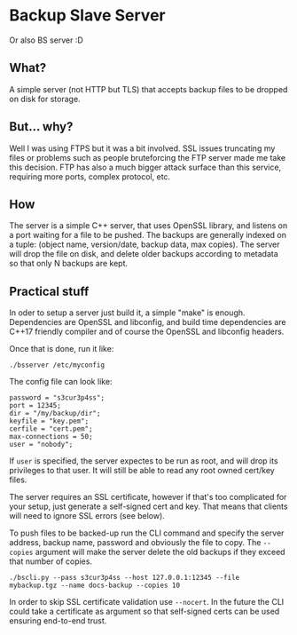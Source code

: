 
Backup Slave Server
===================

Or also BS server :D

What?
-----

A simple server (not HTTP but TLS) that accepts backup files to be dropped on
disk for storage.

But... why?
-----------

Well I was using FTPS but it was a bit involved. SSL issues truncating my files
or problems such as people bruteforcing the FTP server made me take this
decision. FTP has also a much bigger attack surface than this service,
requiring more ports, complex protocol, etc.

How
---

The server is a simple C++ server, that uses OpenSSL library, and listens on a
port waiting for a file to be pushed. The backups are generally indexed on a
tuple: (object name, version/date, backup data, max copies). The server will
drop the file on disk, and delete older backups according to metadata so that
only N backups are kept.

Practical stuff
---------------

In oder to setup a server just build it, a simple "make" is enough.
Dependencies are OpenSSL and libconfig, and build time dependencies are C++17
friendly compiler and of course the OpenSSL and libconfig headers.

Once that is done, run it like:

```
./bsserver /etc/myconfig
```

The config file can look like:

```
password = "s3cur3p4ss";
port = 12345;
dir = "/my/backup/dir";
keyfile = "key.pem";
cerfile = "cert.pem";
max-connections = 50;
user = "nobody";
```

If `user` is specified, the server expectes to be run as root, and will
drop its privileges to that user. It will still be able to read any root
owned cert/key files.

The server requires an SSL certificate, however if that's too complicated
for your setup, just generate a self-signed cert and key. That means that
clients will need to ignore SSL errors (see below).

To push files to be backed-up run the CLI command and specify the server
address, backup name, password and obviously the file to copy. The `--copies`
argument will make the server delete the old backups if they exceed that
number of copies.

```.
./bscli.py --pass s3cur3p4ss --host 127.0.0.1:12345 --file mybackup.tgz --name docs-backup --copies 10
```

In order to skip SSL certificate validation use `--nocert`. In the future
the CLI could take a certificate as argument so that self-signed certs can
be used ensuring end-to-end trust.


